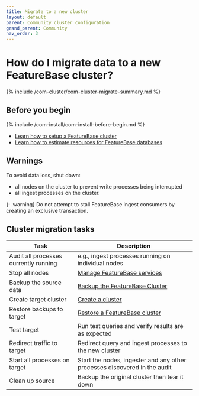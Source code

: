 ```yaml
---
title: Migrate to a new cluster
layout: default
parent: Community cluster configuration
grand_parent: Community
nav_order: 3
---
```

# How do I migrate data to a new FeatureBase cluster?

{% include /com-cluster/com-cluster-migrate-summary.md %}

## Before you begin

{% include /com-install/com-install-before-begin.md %}
* [Learn how to setup a FeatureBase cluster](/docs/community/com-cluster/com-cluster-setup)
* [Learn how to estimate resources for FeatureBase databases](/docs/concepts/old-size-featurebse-database)

## Warnings

To avoid data loss, shut down:
* all nodes on the cluster to prevent write processes being interrupted
* all ingest processes on the cluster.

{: .warning}
Do not attempt to stall FeatureBase ingest consumers by creating an exclusive transaction.

## Cluster migration tasks

| Task | Description |
|---|---|
| Audit all processes currently running | e.g., ingest processes running on individual nodes |
| Stop all nodes | [Manage FeatureBase services](/docs/community/com-config/com-config-service-fb-manage) |
| Backup the source data | [Backup the FeatureBase Cluster](/docs/community/com-backup/com-config-backup) |
| Create target cluster | [Create a cluster](/docs/community/com-cluster/com-cluster-setup) |
| Restore backups to target | [Restore a FeatureBase cluster](/docs/community/com-backup/com-config-restore) |
| Test target | Run test queries and verify results are as expected |
| Redirect traffic to target | Redirect query and ingest processes to the new cluster |
| Start all processes on target | Start the nodes, ingester and any other processes discovered in the audit |
| Clean up source | Backup the original cluster then tear it down |
